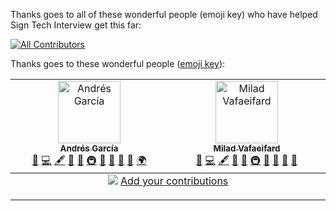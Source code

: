 Thanks goes to all of these wonderful people (emoji key) who have helped Sign Tech Interview get this far:


<!-- [![Contributors](https://contrib.rocks/image?repo=signlanguagetech/crack-interview)](https://github.com/signlanguagetech/crack-interview/graphs/contributors) -->

<!-- ALL-CONTRIBUTORS-BADGE:START - Do not remove or modify this section -->
[![All Contributors](https://img.shields.io/badge/all_contributors-2-orange.svg?style=flat-square)](#contributors-)
<!-- ALL-CONTRIBUTORS-BADGE:END -->

Thanks goes to these wonderful people ([emoji key](https://allcontributors.org/docs/en/emoji-key)):
<!-- ALL-CONTRIBUTORS-LIST:START - Do not remove or modify this section -->
<!-- prettier-ignore-start -->
<!-- markdownlint-disable -->
<table>
  <tbody>
    <tr>
      <td align="center" valign="top" width="14.28%"><a href="https://github.com/tech-andgar"><img src="https://avatars.githubusercontent.com/u/19521054?v=4?s=100" width="100px;" alt="Andrés García"/><br /><sub><b>Andrés García</b></sub></a><br /><a href="https://github.com/signlanguagetech/sign-tech-interview//signlanguagetech/sign-tech-interview/issues?q=author%3Atech-andgar" title="Bug reports">🐛</a> <a href="https://github.com/signlanguagetech/sign-tech-interview//signlanguagetech/sign-tech-interview/commits?author=tech-andgar" title="Code">💻</a> <a href="#content-tech-andgar" title="Content">🖋</a> <a href="https://github.com/signlanguagetech/sign-tech-interview//signlanguagetech/sign-tech-interview/commits?author=tech-andgar" title="Documentation">📖</a> <a href="#ideas-tech-andgar" title="Ideas, Planning, & Feedback">🤔</a> <a href="#infra-tech-andgar" title="Infrastructure (Hosting, Build-Tools, etc)">🚇</a> <a href="#maintenance-tech-andgar" title="Maintenance">🚧</a> <a href="#projectManagement-tech-andgar" title="Project Management">📆</a> <a href="#question-tech-andgar" title="Answering Questions">💬</a> <a href="https://github.com/signlanguagetech/sign-tech-interview//signlanguagetech/sign-tech-interview/pulls?q=is%3Apr+reviewed-by%3Atech-andgar" title="Reviewed Pull Requests">👀</a> <a href="#translation-tech-andgar" title="Translation">🌍</a></td>
      <td align="center" valign="top" width="14.28%"><a href="https://github.com/miladvafaeifard"><img src="https://avatars.githubusercontent.com/u/16865649?v=4?s=100" width="100px;" alt="Milad Vafaeifard"/><br /><sub><b>Milad Vafaeifard</b></sub></a><br /><a href="https://github.com/signlanguagetech/sign-tech-interview//signlanguagetech/sign-tech-interview/issues?q=author%3Amiladvafaeifard" title="Bug reports">🐛</a> <a href="https://github.com/signlanguagetech/sign-tech-interview//signlanguagetech/sign-tech-interview/commits?author=miladvafaeifard" title="Code">💻</a> <a href="#content-miladvafaeifard" title="Content">🖋</a> <a href="https://github.com/signlanguagetech/sign-tech-interview//signlanguagetech/sign-tech-interview/commits?author=miladvafaeifard" title="Documentation">📖</a> <a href="#ideas-miladvafaeifard" title="Ideas, Planning, & Feedback">🤔</a> <a href="#infra-miladvafaeifard" title="Infrastructure (Hosting, Build-Tools, etc)">🚇</a> <a href="#maintenance-miladvafaeifard" title="Maintenance">🚧</a> <a href="#projectManagement-miladvafaeifard" title="Project Management">📆</a> <a href="#question-miladvafaeifard" title="Answering Questions">💬</a> <a href="https://github.com/signlanguagetech/sign-tech-interview//signlanguagetech/sign-tech-interview/pulls?q=is%3Apr+reviewed-by%3Amiladvafaeifard" title="Reviewed Pull Requests">👀</a></td>
    </tr>
  </tbody>
  <tfoot>
    <tr>
      <td align="center" size="13px" colspan="7">
        <img src="https://raw.githubusercontent.com/all-contributors/all-contributors-cli/1b8533af435da9854653492b1327a23a4dbd0a10/assets/logo-small.svg">
          <a href="https://all-contributors.js.org/docs/en/bot/usage">Add your contributions</a>
        </img>
      </td>
    </tr>
  </tfoot>
</table>

<!-- markdownlint-restore -->
<!-- prettier-ignore-end -->

<!-- ALL-CONTRIBUTORS-LIST:END -->

<!-- This project follows the [all-contributors](https://github.com/all-contributors/all-contributors) specification. Contributions of any kind welcome! -->

---